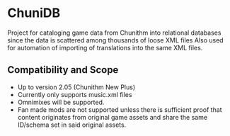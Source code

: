 # ChuniDB
Project for cataloging game data from Chunithm into relational databases since the data is scattered among thousands of loose XML files
Also used for automation of importing of translations into the same XML files.

## Compatibility and Scope
* Up to version 2.05 (Chunithm New Plus)
* Currently only supports music.xml files
* Omnimixes will be supported.
* Fan made mods are not supported unless there is sufficient proof that content originates from original game assets and share the same ID/schema set in said original assets.
